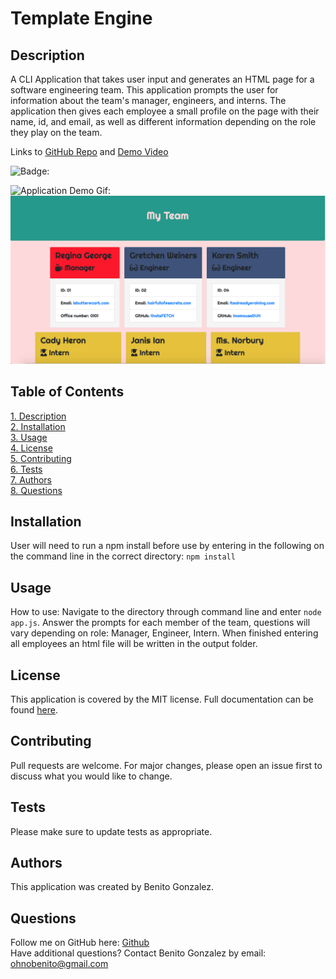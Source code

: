 # **Template Engine**

## Description 
A CLI Application that takes user input and generates an HTML page for a software engineering team. This application prompts the user for information about the team's manager, engineers, and interns. The application then gives each employee a small profile on the page with their name, id, and email, as well as different information depending on the role they play on the team.

Links to [GitHub Repo](https://www.github.com/ohnobenito/templateengine) and [Demo Video](https://drive.google.com/file/d/1VZzIqpUK81-9nr9UazTokRG_fT-NcTo1/view?usp=sharing)

![Badge:](https://img.shields.io/badge/License-mit-brightgreen)

![Application Demo Gif:](/lib/appdemo.gif)
![Launched Page Example:](/lib/launched.png)

## Table of Contents
[1. Description](#Description)<br>
[2. Installation](#Installation)<br>
[3. Usage](#Usage)<br>
[4. License](License)<br>
[5. Contributing](#Contributing)<br>
[6. Tests](#Tests)<br>
[7. Authors](#Authors)<br>
[8. Questions](#Questions)<br>

  
## Installation 
User will need to run a npm install before use by entering in the following on the command line in the correct directory:
`npm install`

## Usage 
How to use: Navigate to the directory through command line and enter `node app.js`. Answer the prompts for each member of the team, questions will vary depending on role: Manager, Engineer, Intern. When finished entering all employees an html file will be written in the output folder.

## License
This application is covered by the MIT license. Full documentation can be found [here](https://choosealicense.com/licenses/mit).

## Contributing
Pull requests are welcome. For major changes, please open an issue first to discuss what you would like to change.

## Tests
Please make sure to update tests as appropriate.

## Authors
This application was created by Benito Gonzalez.

## Questions
Follow me on GitHub here: [Github](https://www.github.com/Ohnobenito)<br>
Have additional questions? Contact Benito Gonzalez by email: ohnobenito@gmail.com
